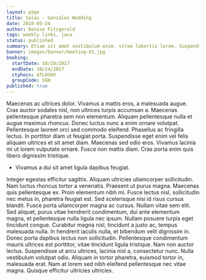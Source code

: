 ```yaml
---
layout: page
title: Salas - Gonzales Wedding
date: 2016-05-24
author: Denise Fitzgerald
tags: weekly links, java
status: published
summary: Etiam sit amet vestibulum enim, vitae lobortis lorem. Suspendisse viverra.
banner: images/banner/meeting-01.jpg
booking:
  startDate: 10/20/2017
  endDate: 10/24/2017
  ctyhocn: ATLHSHX
  groupCode: SGW
published: true
---
```

Maecenas ac ultrices dolor. Vivamus a mattis eros, a malesuada augue. Cras auctor sodales nisl, non ultrices turpis accumsan a. Maecenas pellentesque pharetra sem non elementum. Aliquam pellentesque nulla et augue maximus rhoncus. Donec luctus nunc a enim ornare volutpat. Pellentesque laoreet orci sed commodo eleifend. Phasellus ac fringilla lectus. In porttitor diam ut feugiat porta. Suspendisse eget enim vel felis aliquam ultrices et sit amet diam. Maecenas sed odio eros. Vivamus lacinia mi ut lorem vulputate ornare. Fusce non mattis diam. Cras porta enim quis libero dignissim tristique.

* Vivamus a dui sit amet ligula dapibus feugiat.

Integer egestas efficitur sagittis. Aliquam ultricies ullamcorper sollicitudin. Nam luctus rhoncus tortor a venenatis. Praesent ut purus magna. Maecenas quis pellentesque ex. Proin elementum nibh mi. Fusce lectus nisl, sollicitudin nec metus in, pharetra feugiat est. Sed scelerisque nisi id risus cursus blandit. Fusce porta ullamcorper magna ac cursus. Nullam vitae sem elit. Sed aliquet, purus vitae hendrerit condimentum, dui ante elementum magna, et pellentesque nulla ligula nec ipsum. Nullam posuere turpis eget tincidunt congue. Curabitur magna nisl, tincidunt a justo ac, tempus malesuada nulla. In hendrerit iaculis nulla, et bibendum velit dignissim in.
Donec porta dapibus lectus non sollicitudin. Pellentesque condimentum mauris ultrices est porttitor, vitae tincidunt ligula tristique. Nam non auctor lectus. Suspendisse ut arcu ultrices, lacinia nisl a, consectetur nunc. Nulla vestibulum volutpat odio. Aliquam in tortor pharetra, euismod tortor in, malesuada erat. Nam at lorem sed nibh eleifend pellentesque nec vitae magna. Quisque efficitur ultricies ultricies.
